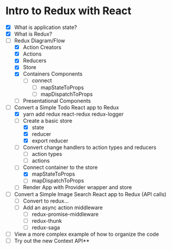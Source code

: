 # Intro to Redux with React

* [x] What is application state?
* [x] What is Redux?
* [ ] Redux Diagram/Flow
  * [x] Action Creators
  * [x] Actions
  * [x] Reducers
  * [x] Store
  * [x] Containers Components
    * [ ] connect
      * [ ] mapStateToProps
      * [ ] mapDispatchToProps
  * [ ] Presentational Components
* [ ] Convert a Simple Todo React app to Redux
  * [x] yarn add redux react-redux redux-logger
  * [ ] Create a basic store
    * [x] state
    * [x] reducer
    * [x] export reducer
  * [ ] Convert change handlers to action types and reducers
    * [ ] action types
    * [ ] actions
  * [ ] Connect container to the store
    * [x] mapStateToProps
    * [ ] mapDispatchToProps
  * [ ] Render App with Provider wrapper and store
* [ ] Convert a Simple Image Search React app to Redux (API calls)
  * [ ] Convert to redux...
  * [ ] Add an async action middleware
    * [ ] redux-promise-middleware
    * [ ] redux-thunk
    * [ ] redux-saga
* [ ] View a more complex example of how to organize the code
* [ ] Try out the new Context API**